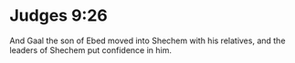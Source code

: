 # Judges 9:26

And Gaal the son of Ebed moved into Shechem with his relatives, and the leaders of Shechem put confidence in him.
